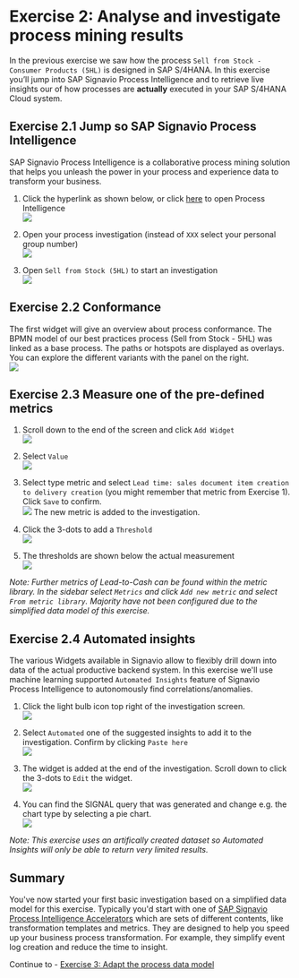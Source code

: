 # Exercise 2: Analyse and investigate process mining results

In the previous exercise we saw how the process `Sell from Stock - Consumer Products (5HL)` is designed in SAP S/4HANA. In this exercise you’ll jump into SAP Signavio Process Intelligence and to retrieve live insights our of how processes are **actually** executed in your SAP S/4HANA Cloud system. 


## Exercise 2.1 Jump so SAP Signavio Process Intelligence

SAP Signavio Process Intelligence is a collaborative process mining solution that helps you unleash the power in your process and experience data to transform your business.

1. Click the hyperlink as shown below, or click [here](https://editor.signavio.com/g/statics/pi/areas) to open Process Intelligence
<br>![](images/2_001.png)

2.	Open your process investigation (instead of `XXX` select your personal group number)
<br>![](images/2_002.png)

3. Open `Sell from Stock (5HL)` to start an investigation
<br>![](images/2_003.png)


## Exercise 2.2 Conformance
The first widget will give an overview about process conformance. 
The BPMN model of our best practices process (Sell from Stock - 5HL) was linked as a base process. The paths or hotspots are displayed as overlays. You can explore the different variants with the panel on the right.
<br>![](images/2_014.png)


## Exercise 2.3 Measure one of the pre-defined metrics

1. Scroll down to the end of the screen and click `Add Widget`
<br>![](images/2_004.png)

2. Select `Value`
<br>![](images/2_005.png)

3. Select type metric and select `Lead time: sales document item creation to delivery creation` (you might remember that metric from Exercise 1). Click `Save` to confirm.
<br>![](images/2_006.png)
The new metric is added to the investigation.

4. Click the 3-dots to add a `Threshold`
<br>![](images/2_007.png)

5. The thresholds are shown below the actual measurement
<br>![](images/2_009.png)

*Note: Further metrics of Lead-to-Cash can be found within the metric library. In the sidebar select `Metrics` and click `Add new metric` and select `From metric library`. Majority have not been configured due to the simplified data model of this exercise.*


## Exercise 2.4 Automated insights
The various Widgets available in Signavio allow to flexibly drill down into data of the actual productive backend system. In this exercise we'll use machine learning supported `Automated Insights` feature of Signavio Process Intelligence to autonomously find correlations/anomalies.

1. Click the light bulb icon top right of the investigation screen.
<br>![](images/2_010.png)

2. Select `Automated` one of the suggested insights to add it to the investigation. Confirm by clicking `Paste here`
<br>![](images/2_011.png)

3. The widget is added at the end of the investigation. Scroll down to click the 3-dots to `Edit` the widget.
<br>![](images/2_012.png)

4. You can find the SIGNAL query that was generated and change e.g. the chart type by selecting a pie chart.
<br>![](images/2_013.png)

*Note: This exercise uses an artifically created dataset so Automated Insights will only be able to return very limited results.*


## Summary

You've now started your first basic investigation based on a simplified data model for this exercise. Typically you'd start with one of [SAP Signavio Process Intelligence Accelerators](https://documentation.signavio.com/suite/en-us/Content/process-intelligence/accelerators-intro.htm) which are sets of different contents, like transformation templates and metrics. They are designed to help you speed up your business process transformation. For example, they simplify event log creation and reduce the time to insight.

Continue to - [Exercise 3: Adapt the process data model](../ex3/README.md)
